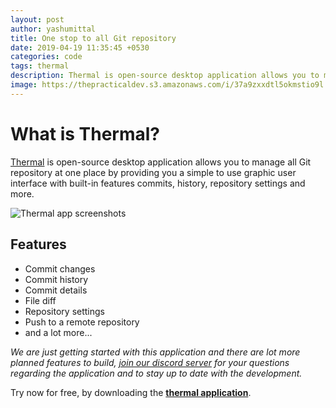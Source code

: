 ```yaml
---
layout: post
author: yashumittal
title: One stop to all Git repository
date: 2019-04-19 11:35:45 +0530
categories: code
tags: thermal
description: Thermal is open-source desktop application allows you to manage all Git repository at one place by providing you a simple to use graphic user interface with built-in features commits, history, repository settings and more.
image: https://thepracticaldev.s3.amazonaws.com/i/37a9zxxdtl5okmstio9l.png
---
```


# What is Thermal?

[Thermal](https://thermal.netlify.com) is open-source desktop application allows you to manage all Git repository at one place by providing you a simple to use graphic user interface with built-in features commits, history, repository settings and more.

![Thermal app screenshots](https://thepracticaldev.s3.amazonaws.com/i/t0733ds66gdecza1m2ys.png)

## Features

- Commit changes
- Commit history
- Commit details
- File diff
- Repository settings
- Push to a remote repository
- and a lot more...

*We are just getting started with this application and there are lot more planned features to build, [join our discord server](https://discord.gg/s2PYYJV) for your questions regarding the application and to stay up to date with the development.*

Try now for free, by downloading the **[thermal application](https://thermal.netlify.com/download/)**.
